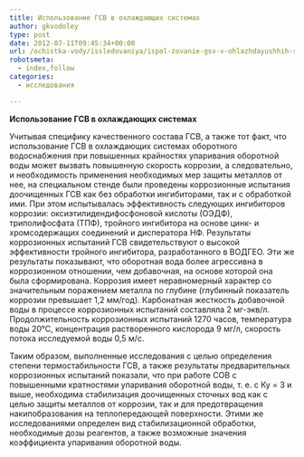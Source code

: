 ```yaml
---
title: Использование ГСВ в охлаждающих системах
author: gkvodoley
type: post
date: 2012-07-11T09:45:34+00:00
url: /ochistka-vody/issledovaniya/ispol-zovanie-gsv-v-ohlazhdayushhih-sistemah.html
robotsmeta:
  - index,follow
categories:
  - исследования

---
```

 **Использование ГСВ в охлаждающих системах** 
  
Учитывая специфику качественного состава ГСВ, а также тот факт, что использование ГСВ в охлаждающих системах оборотного водоснабжения при повышенных крайностях упаривания оборотной воды может вызвать повышенную скорость коррозии, а следовательно, и необходимость применения необходимых мер защиты металлов от нее, на специальном стенде были проведены коррозионные испытания доочищенных ГСВ как без обработки ингибиторами, так и с обработкой ими. При этом испытывалась эффективность следующих ингибиторов коррозии: оксиэтилидендифосфоновой кислоты (ОЭДФ), триполифосфата (ТПФ), тройного ингибитора на основе цинк- и хромсодержащих соединений и дисператора НФ. Результаты коррозионных испытаний ГСВ свидетельствуют о высокой эффективности тройного ингибитора, разработанного в ВОДГЕО. Эти же результаты показывают, что оборотная вода более агрессивна в коррозионном отношении, чем добавочная, на основе которой она была сформирована. Коррозия имеет неравномерный характер со значительным поражением металла по глубине (глубинный показатель коррозии превышает 1,2 мм/год). Карбонатная жесткость добавочной воды в процессе коррозионных испытаний составляла 2 мг-экв/л. Продолжительность коррозионных испытаний 1270 часов, температура воды 20°С, концентрация растворенного кислорода 9 мг/л, скорость потока исследуемой воды 0,5 м/с.
  
Таким образом, выполненные исследования с целью определения степени термостабильности ГСВ, а также результаты предварительных коррозионных испытаний показали, что при работе СОВ с повышенными кратностями упаривания оборотной воды, т. е. с Ку = 3 и выше, необходима стабилизация доочищенных сточных вод как с целью защиты металлов от коррозии, так и для предотвращения накипобразования на теплопередающей поверхности. Этими же исследованиями определен вид стабилизационной обработки, необходимые дозы реагентов, а также возможные значения коэффициента упаривания оборотной воды.